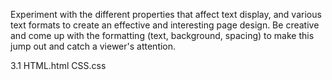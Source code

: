 Experiment with the different properties that affect text display, and various text formats to create an effective and interesting page design. 
Be creative and come up with the formatting (text, background, spacing) to make this jump out and catch a viewer's attention.

3.1 HTML.html
CSS.css
